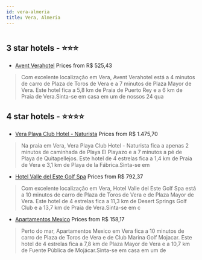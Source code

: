 ```yaml
---
id: vera-almeria
title: Vera, Almeria
---
```


<center><img src="https://i.travelapi.com/hotels/2000000/1470000/1468400/1468316/8253e723_z.jpg" alt="" /></center>


##  3 star hotels - ⭐️⭐️⭐️

-    [Avent Verahotel](https://www.hurb.com/br/aud/https://www.hurb.com/br/hotels/vera/avent-verahotel-HT-SGQV?cmp=18055) Prices from R$ 525,43
   > Com excelente localização em Vera, Avent Verahotel está a 4 minutos de carro de Plaza de Toros de Vera e a 7 minutos de Plaza Mayor de Vera.  Este hotel fica a 5,8 km de Praia de Puerto Rey e a 6 km de Praia de Vera.Sinta-se em casa em um de nossos 24 qua

##  4 star hotels - ⭐️⭐️⭐️⭐️

-    [Vera Playa Club Hotel - Naturista](https://www.hurb.com/br/aud/https://www.hurb.com/br/hotels/vera/vera-playa-club-hotel-naturista-HT-B39U?cmp=18055) Prices from R$ 1.475,70
   > Na praia em Vera, Vera Playa Club Hotel - Naturista fica a apenas 2 minutos de caminhada de Playa El Playazo e a 7 minutos a pé de Playa de Quitapellejos.  Este hotel de 4 estrelas fica a 1,4 km de Praia de Vera e 3,1 km de Playa de la Fábrica.Sinta-se em
-    [Hotel Valle del Este Golf Spa](https://www.hurb.com/br/aud/https://www.hurb.com/br/hotels/vera/hotel-valle-del-este-golf-spa-HT-2XWS?cmp=18055) Prices from R$ 792,37
   > Com excelente localização em Vera, Hotel Valle del Este Golf Spa está a 10 minutos de carro de Plaza de Toros de Vera e de Plaza Mayor de Vera.  Este hotel de 4 estrelas fica a 11,3 km de Desert Springs Golf Club e a 13,7 km de Praia de Vera.Sinta-se em c
-    [Apartamentos Mexico](https://www.hurb.com/br/aud/https://www.hurb.com/br/hotels/vera/apartamentos-mexico-HT-X6P5?cmp=18055) Prices from R$ 158,17
   > Perto do mar, Apartamentos Mexico em Vera fica a 10 minutos de carro de Plaza de Toros de Vera e de Club Marina Golf Mojacar.  Este hotel de 4 estrelas fica a 7,8 km de Plaza Mayor de Vera e a 10,7 km de Fuente Pública de Mojácar.Sinta-se em casa em um de

